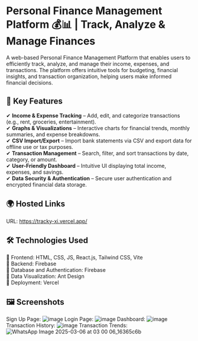 
# Personal Finance Management Platform 💰📊 | Track, Analyze & Manage Finances

A web-based Personal Finance Management Platform that enables users to efficiently track, analyze, and manage their income, expenses, and transactions. The platform offers intuitive tools for budgeting, financial insights, and transaction organization, helping users make informed financial decisions. 

## 🚀 Key Features  

✔ **Income & Expense Tracking** – Add, edit, and categorize transactions (e.g., rent, groceries, entertainment).  
✔ **Graphs & Visualizations** – Interactive charts for financial trends, monthly summaries, and expense breakdowns.  
✔ **CSV Import/Export** – Import bank statements via CSV and export data for offline use or tax purposes.  
✔ **Transaction Management** – Search, filter, and sort transactions by date, category, or amount.  
✔ **User-Friendly Dashboard** – Intuitive UI displaying total income, expenses, and savings.  
✔ **Data Security & Authentication** – Secure user authentication and encrypted financial data storage.
## 🌍 Hosted Links

URL: https://tracky-xi.vercel.app/
## 🛠️ Technologies Used

🔹 Frontend: HTML, CSS, JS, React.js, Tailwind CSS, Vite  
🔹 Backend: Firebase   
🔹 Database and Authentication: Firebase   
🔹 Data Visualization:  Ant Design    
🔹 Deployment: Vercel
## 🖼️ Screenshots

Sign Up Page:
![image](https://github.com/user-attachments/assets/215569b1-e76d-4de8-ab96-b67258af2a76)
Login Page:
![image](https://github.com/user-attachments/assets/956c9178-fc85-42dd-9a68-68be668b1506)
Dashboard:
![image](https://github.com/user-attachments/assets/ab81783c-0bae-417d-9e0a-f1bc23bdb3d6)
Transaction History:
![image](https://github.com/user-attachments/assets/5e797ff5-b62a-47c3-95bf-a9b5610e7368)
Transaction Trends:
![WhatsApp Image 2025-03-06 at 03 00 06_16365c6b](https://github.com/user-attachments/assets/46da441c-ce58-482b-8d3c-ae9bcc8db25f)

